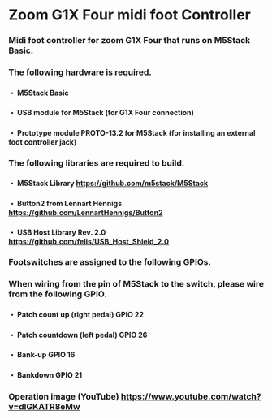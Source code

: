 # Zoom G1X Four midi foot Controller

### Midi foot controller for zoom G1X Four that runs on M5Stack Basic.

### The following hardware is required.

#### ・ M5Stack Basic

#### ・ USB module for M5Stack (for G1X Four connection)

#### ・ Prototype module PROTO-13.2 for M5Stack (for installing an external foot controller jack)

### The following libraries are required to build.

#### ・ M5Stack Library https://github.com/m5stack/M5Stack

#### ・ Button2 from Lennart Hennigs https://github.com/LennartHennigs/Button2

#### ・ USB Host Library Rev. 2.0 https://github.com/felis/USB_Host_Shield_2.0

### Footswitches are assigned to the following GPIOs.

### When wiring from the pin of M5Stack to the switch, please wire from the following GPIO.

#### ・ Patch count up (right pedal) GPIO 22

#### ・ Patch countdown (left pedal) GPIO 26

#### ・ Bank-up GPIO 16

#### ・ Bankdown GPIO 21

### Operation image (YouTube) https://www.youtube.com/watch?v=dlGKATR8eMw
